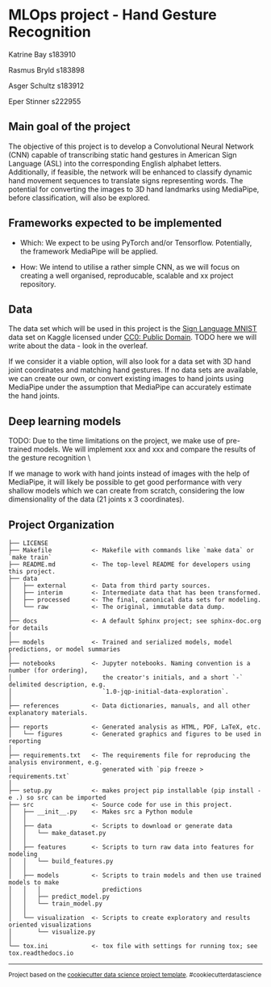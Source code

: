 # MLOps project - Hand Gesture Recognition
<!-- ============================== -->

Katrine Bay s183910

Rasmus Bryld s183898

Asger Schultz s183912

Eper Stinner s222955


## Main goal of the project

The objective of this project is to develop a Convolutional Neural Network (CNN) capable of transcribing static hand gestures in American Sign Language (ASL) into the corresponding English alphabet letters. Additionally, if feasible, the network will be enhanced to classify dynamic hand movement sequences to translate signs representing words. The potential for converting the images to 3D hand landmarks using MediaPipe, before classification, will also be explored.

## Frameworks expected to be implemented

- Which: We expect to be using PyTorch and/or Tensorflow. Potentially, the framework MediaPipe will be applied.
<!-- - How: We intend to utilise a pretrained model from the Transformer framework, as we will focus on creating a well organised, reproducable, scalable and xx project repository. -->
- How: We intend to utilise a rather simple CNN, as we will focus on creating a well organised, reproducable, scalable and xx project repository.

## Data

The data set which will be used in this project is the [Sign Language MNIST](https://www.kaggle.com/datasets/datamunge/sign-language-mnist) data set on Kaggle licensed under [CC0: Public Domain](https://creativecommons.org/publicdomain/zero/1.0/). TODO here we will write about the data - look in the overleaf.

If we consider it a viable option, will also look for a data set with 3D hand joint coordinates and matching hand gestures. If no data sets are available, we can create our own, or convert existing images to hand joints using MediaPipe under the assumption that MediaPipe can accurately estimate the hand joints.


## Deep learning models
TODO:
Due to the time limitations on the project, we make use of pre-trained models. We will implement xxx and xxx and compare the results of the gesture recognition
\\

If we manage to work with hand joints instead of images with the help of MediaPipe, it will likely be possible to get good performance with very shallow models which we can create from scratch, considering the low dimensionality of the data (21 joints x 3 coordinates).





Project Organization
------------

    ├── LICENSE
    ├── Makefile           <- Makefile with commands like `make data` or `make train`
    ├── README.md          <- The top-level README for developers using this project.
    ├── data
    │   ├── external       <- Data from third party sources.
    │   ├── interim        <- Intermediate data that has been transformed.
    │   ├── processed      <- The final, canonical data sets for modeling.
    │   └── raw            <- The original, immutable data dump.
    │
    ├── docs               <- A default Sphinx project; see sphinx-doc.org for details
    │
    ├── models             <- Trained and serialized models, model predictions, or model summaries
    │
    ├── notebooks          <- Jupyter notebooks. Naming convention is a number (for ordering),
    │                         the creator's initials, and a short `-` delimited description, e.g.
    │                         `1.0-jqp-initial-data-exploration`.
    │
    ├── references         <- Data dictionaries, manuals, and all other explanatory materials.
    │
    ├── reports            <- Generated analysis as HTML, PDF, LaTeX, etc.
    │   └── figures        <- Generated graphics and figures to be used in reporting
    │
    ├── requirements.txt   <- The requirements file for reproducing the analysis environment, e.g.
    │                         generated with `pip freeze > requirements.txt`
    │
    ├── setup.py           <- makes project pip installable (pip install -e .) so src can be imported
    ├── src                <- Source code for use in this project.
    │   ├── __init__.py    <- Makes src a Python module
    │   │
    │   ├── data           <- Scripts to download or generate data
    │   │   └── make_dataset.py
    │   │
    │   ├── features       <- Scripts to turn raw data into features for modeling
    │   │   └── build_features.py
    │   │
    │   ├── models         <- Scripts to train models and then use trained models to make
    │   │   │                 predictions
    │   │   ├── predict_model.py
    │   │   └── train_model.py
    │   │
    │   └── visualization  <- Scripts to create exploratory and results oriented visualizations
    │       └── visualize.py
    │
    └── tox.ini            <- tox file with settings for running tox; see tox.readthedocs.io


--------

<p><small>Project based on the <a target="_blank" href="https://drivendata.github.io/cookiecutter-data-science/">cookiecutter data science project template</a>. #cookiecutterdatascience</small></p>
